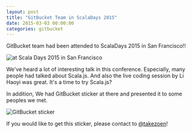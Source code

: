 ```yaml
---
layout: post
title: "GitBucket Team in ScalaDays 2015"
date: 2015-03-03 00:00:00
categories: gitbucket
---
```


GitBucket team had been attended to ScalaDays 2015 in San Francisco!!

![at Scala Days 2015 in San Francisco]({{site.baseurl}}/images/scaladays-2015/scaladays-2015.jpg)

We've heard a lot of interesting talk in this conference. Especially, many people had talked about Scala.js. And also the live coding session by Li Haoyi was great. It's a time to try Scala.js?

In addition, We had GitBucket sticker at there and presented it to some peoples we met.

![GitBucket sticker]({{site.baseurl}}/images/scaladays-2015/gitbucket_sticker.jpg)

If you would like to get this sticker, please contact to [@takezoen](https://twitter.com/takezoen)!
